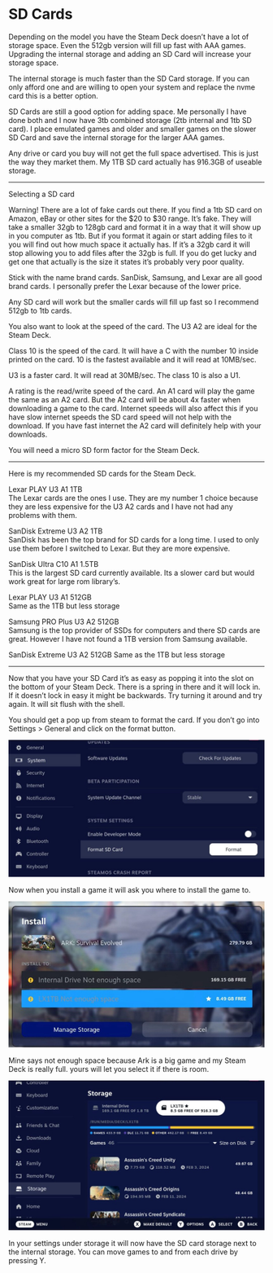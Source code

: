 # SD Cards

Depending on the model you have the Steam Deck doesn’t have a lot of storage space. Even the 512gb version will fill up fast with AAA games. Upgrading the internal storage and adding an SD Card will increase your storage space.
<P>
The internal storage is much faster than the SD Card storage. If you can only afford one and are willing to open your system and replace the nvme card this is a better option.
<P>
SD Cards are still a good option for adding space. Me personally I have done both and I now have 3tb combined storage (2tb internal and 1tb SD card). I place emulated games and older and smaller games on the slower SD Card and save the internal storage for the larger AAA games.
<P>
Any drive or card you buy will not get the full space advertised. This is just the way they market them. My 1TB SD card actually has 916.3GB of useable storage.
<HR>
Selecting a SD card
<P>
Warning! There are a lot of fake cards out there. If you find a 1tb SD card on Amazon, eBay or other sites for the $20 to $30 range. It’s fake. They will take a smaller 32gb to 128gb card and format it in a way that it will show up in you computer as 1tb. But if you format it again or start adding files to it you will find out how much space it actually has. If it’s a 32gb card it will stop allowing you to add files after the 32gb is full. If you do get lucky and get one that actually is the size it states it’s probably very poor quality.
<P>
Stick with the name brand cards. SanDisk, Samsung, and Lexar are all good brand cards. I personally prefer the Lexar because of the lower price.
<P>
Any SD card will work but the smaller cards will fill up fast so I recommend 512gb to 1tb cards.
<P>
You also want to look at the speed of the card. The U3 A2 are ideal for the Steam Deck.
<P>
Class 10 is the speed of the card. It will have a C with the number 10 inside printed on the card. 10 is the fastest available and it will read at 10MB/sec.
<P>
U3 is a faster card. It will read at 30MB/sec. The class 10 is also a U1.
<P>
A rating is the read/write speed of the card. An A1 card will play the game the same as an A2 card. But the A2 card will be about 4x faster when downloading a game to the card. Internet speeds will also affect this if you have slow internet speeds the SD card speed will not help with the download. If you have fast internet the A2 card will definitely help with your downloads.
<P>
You will need a micro SD form factor for the Steam Deck.
<HR>
Here is my recommended SD cards for the Steam Deck.
<P>
Lexar PLAY U3 A1 1TB<BR>
The Lexar cards are the ones I use. They are my number 1 choice because they are less expensive for the U3 A2 cards and I have not had any problems with them.
<P>
SanDisk Extreme U3 A2 1TB<BR>
SanDisk has been the top brand for SD cards for a long time. I used to only use them before I switched to Lexar. But they are more expensive.
<P>
SanDisk Ultra C10 A1 1.5TB<BR>
This is the largest SD card currently available. Its a slower card but would work great for large rom library’s.
<P>
Lexar PLAY U3 A1 512GB<BR>
Same as the 1TB but less storage
<P>
Samsung PRO Plus U3 A2 512GB<BR>
Samsung is the top provider of SSDs for computers and there SD cards are great. However I have not found a 1TB version from Samsung available.
<P>
SanDisk Extreme U3 A2 512GB
Same as the 1TB but less storage
<HR>
Now that you have your SD Card it’s as easy as popping it into the slot on the bottom of your Steam Deck. There is a spring in there and it will lock in. If it doesn’t lock in easy it might be backwards. Try turning it around and try again. It will sit flush with the shell.
<P>
You should get a pop up from steam to format the card. If you don’t go into Settings > General and click on the format button.
<P>
<IMG SRC="images/IMG_1291.png">
<P>
Now when you install a game it will ask you where to install the game to.
<P>
<IMG SRC="images/IMG_1292.png">
<P>
Mine says not enough space because Ark is a big game and my Steam Deck is really full. yours will let you select it if there is room.
<P>
<IMG SRC="images/IMG_1293.png">
<P>
In your settings under storage it will now have the SD card storage next to the internal storage. You can move games to and from each drive by pressing Y.
